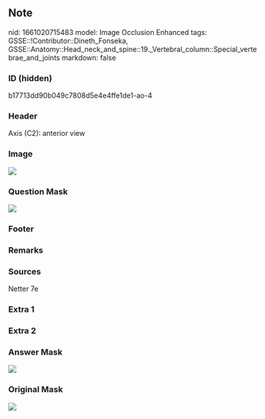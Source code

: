 ## Note
nid: 1661020715483
model: Image Occlusion Enhanced
tags: GSSE::!Contributor::Dineth_Fonseka, GSSE::Anatomy::Head_neck_and_spine::19._Vertebral_column::Special_vertebrae_and_joints
markdown: false

### ID (hidden)
b17713dd90b049c7808d5e4e4ffe1de1-ao-4

### Header
Axis (C2): anterior view

### Image
<img src="tmpw0sple2g.png">

### Question Mask
<img src="b17713dd90b049c7808d5e4e4ffe1de1-ao-4-Q.svg">

### Footer


### Remarks


### Sources
Netter 7e

### Extra 1


### Extra 2


### Answer Mask
<img src="b17713dd90b049c7808d5e4e4ffe1de1-ao-4-A.svg">

### Original Mask
<img src="b17713dd90b049c7808d5e4e4ffe1de1-ao-O.svg">
